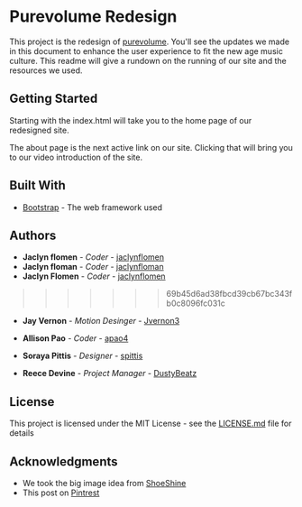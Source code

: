# Purevolume Redesign

This project is the redesign of [purevolume](http://www.purevolume.com). You'll see the updates we made in this document to enhance the user experience to fit the new age music culture. This readme will give a rundown on the running of our site and the resources we used.

## Getting Started

Starting with the index.html will take you to the home page of our redesigned site.

The about page is the next active link on our site. Clicking that will bring you to our video introduction of the site.  


## Built With

* [Bootstrap](https://getbootstrap.com/) - The web framework used


## Authors

* **Jaclyn flomen** - *Coder* - [jaclynflomen](https://github.com/jaclynflomen)
* **Jaclyn floman** - *Coder* - [jaclynfloman](https://github.com/jaclynflomen)
* **Jaclyn Flomen** - *Coder* - [jaclynflomen](https://github.com/jaclynflomen)
>>>>>>> 69b45d6ad38fbcd39cb67bc343fb0c8096fc031c

* **Jay Vernon** - *Motion Desinger* - [Jvernon3](https://github.com/jvernon3)

* **Allison Pao** - *Coder* - [apao4](https://github.com/apao4)

* **Soraya Pittis** - *Designer* - [spittis](https://github.com/spittis)

* **Reece Devine** - *Project Manager* - [DustyBeatz](https://github.com/DustyBeatz)


## License

This project is licensed under the MIT License - see the [LICENSE.md](LICENSE.md) file for details

## Acknowledgments

* We took the big image idea from [ShoeShine](https://www.shoeshine.it/)
* This post on [Pintrest](https://www.pinterest.ca/pin/739012620080286263/feedback/?invite_code=5b2feb5534a1461fa2fc091c65bf1f82&sender_id=146367194047976735)
